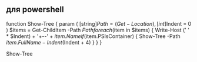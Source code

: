 ## для powershell
function Show-Tree {
    param (
        [string]$Path = (Get-Location),
        [int]$Indent = 0
    )
    $items = Get-ChildItem -Path $Path
    foreach ($item in $items) {
        Write-Host (' ' * $Indent) + '+--' + $item.Name
        if ($item.PSIsContainer) {
            Show-Tree -Path $item.FullName -Indent ($Indent + 4)
        }
    }
}

Show-Tree
